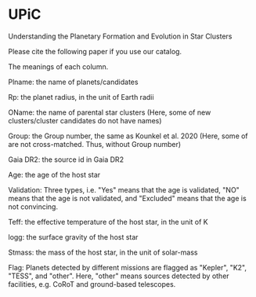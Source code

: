 # UPiC
Understanding the Planetary Formation and Evolution in Star Clusters

Please cite the following paper if you use our catalog. 

The meanings of each column.

Plname:     the name of planets/candidates

Rp:         the planet radius, in the unit of Earth radii

OName:      the name of parental star clusters (Here, some of new  clusters/cluster candidates do not have names)

Group:      the Group number, the same as Kounkel et al. 2020 (Here, some of are not cross-matched. Thus, without Group number)

Gaia DR2:   the source id in Gaia DR2

Age:        the age of the host star

Validation: Three types, i.e. "Yes" means that the age is validated, "NO" means that the age is not validated, and "Excluded" means that the age is not convincing. 

Teff:       the effective temperature of the host star, in the unit of K

logg:       the surface gravity of the host star

Stmass:     the mass of the host star, in the unit of solar-mass

Flag:       Planets detected by different missions are flagged as "Kepler", "K2", "TESS", and "other". Here, "other" means sources detected by other facilities, e.g. CoRoT and ground-based telescopes. 
